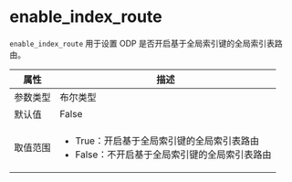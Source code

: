 # enable_index_route

`enable_index_route` 用于设置 ODP 是否开启基于全局索引键的全局索引表路由。

|  属性    | 描述     |
|----------|---------|
| 参数类型 |   布尔类型      |
| 默认值   | False     |
| 取值范围 | <ul><li>True：开启基于全局索引键的全局索引表路由</li><li>False：不开启基于全局索引键的全局索引表路由</li></ul>  |
